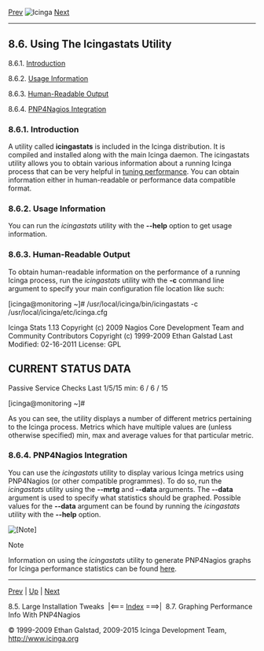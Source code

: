 [Prev](largeinstalltweaks.md) ![Icinga](../images/logofullsize.png "Icinga") [Next](perfgraphs.md)

* * * * *

8.6. Using The Icingastats Utility
----------------------------------

8.6.1. [Introduction](icingastats.md#introduction)

8.6.2. [Usage Information](icingastats.md#usageinfo)

8.6.3. [Human-Readable Output](icingastats.md#output)

8.6.4. [PNP4Nagios Integration](icingastats.md#integration)

### 8.6.1. Introduction

A utility called **icingastats** is included in the Icinga distribution.
It is compiled and installed along with the main Icinga daemon. The
icingastats utility allows you to obtain various information about a
running Icinga process that can be very helpful in [tuning
performance](tuning.md "8.3. Tuning Icinga For Maximum Performance").
You can obtain information either in human-readable or performance data
compatible format.

### 8.6.2. Usage Information

You can run the *icingastats* utility with the **--help** option to get
usage information.

### 8.6.3. Human-Readable Output

To obtain human-readable information on the performance of a running
Icinga process, run the *icingastats* utility with the **-c** command
line argument to specify your main configuration file location like
such:

</code></pre> 
[icinga@monitoring ~]# /usr/local/icinga/bin/icingastats -c /usr/local/icinga/etc/icinga.cfg

Icinga Stats 1.13
Copyright (c) 2009 Nagios Core Development Team and Community Contributors
Copyright (c) 1999-2009 Ethan Galstad
Last Modified: 02-16-2011
License: GPL

CURRENT STATUS DATA
------------------------------------------------------




Passive Service Checks Last 1/5/15 min: 6 / 6 / 15


[icinga@monitoring ~]#
</code></pre>

As you can see, the utility displays a number of different metrics
pertaining to the Icinga process. Metrics which have multiple values are
(unless otherwise specified) min, max and average values for that
particular metric.

### 8.6.4. PNP4Nagios Integration

You can use the *icingastats* utility to display various Icinga metrics
using PNP4Nagios (or other compatible programmes). To do so, run the
*icingastats* utility using the **--mrtg** and **--data** arguments. The
**--data** argument is used to specify what statistics should be
graphed. Possible values for the **--data** argument can be found by
running the *icingastats* utility with the **--help** option.

![[Note]](../images/note.png)

Note

Information on using the *icingastats* utility to generate PNP4Nagios
graphs for Icinga performance statistics can be found
[here](perfgraphs.md "8.7. Graphing Performance Info With PNP4Nagios").

* * * * *

[Prev](largeinstalltweaks.md) | [Up](ch08.md) | [Next](perfgraphs.md)

8.5. Large Installation Tweaks  |<=== [Index](index.md) ===>|  8.7. Graphing Performance Info With PNP4Nagios

© 1999-2009 Ethan Galstad, 2009-2015 Icinga Development Team,
http://www.icinga.org
